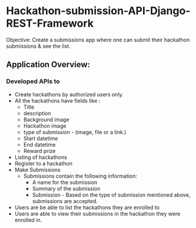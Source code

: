# Hackathon-submission-API-Django-REST-Framework

Objective:
Create a submissions app where one can submit their hackathon submissions & see the list.

## Application Overview:  
### Developed APIs to   
+ Create hackathons by authorized users only. 
+ All the hackathons have fields like :  
  * Title
  * description
  * Background image
  * Hackathon image
  * type of submission - (image, file or a link.)
  * Start datetime
  * End datetime
  * Reward prize
+ Listing of hackathons
+ Register to a hackathon
+ Make Submissions
  + Submissions contain the following information:  
    * A name for the submission
    * Summary of the submission
    * Submission - Based on the type of submission mentioned above, submissions are accepted.
+ Users are be able to list the hackathons they are enrolled to
+ Users are able to view their submissions in the hackathon they were enrolled in.
